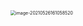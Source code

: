 <img src="https://gitee.com/lvknaginist/pic-go-picure-bed/raw/master/images/20210526161058.png" alt="image-20210526161058520" style="zoom:50%;" />